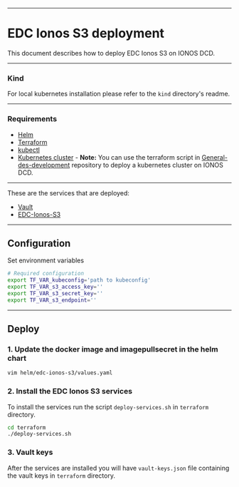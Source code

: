 ***
# EDC Ionos S3 deployment

This document describes how to deploy EDC Ionos S3 on IONOS DCD.

***

### Kind
For local kubernetes installation please refer to the ```kind``` directory's readme.

***

### Requirements
- [Helm](https://helm.sh/docs/intro/install/)
- [Terraform](https://developer.hashicorp.com/terraform/downloads)
- [kubectl](https://kubernetes.io/docs/tasks/tools/install-kubectl/)
- [Kubernetes cluster](https://kubernetes.io/docs/setup/) - **Note:** You can use the terraform script in [General-des-development](https://github.com/Digital-Ecosystems/general-des-development) repository to deploy a kubernetes cluster on IONOS DCD.

***

These are the services that are deployed:
- [Vault](https://www.vaultproject.io/)
- [EDC-Ionos-S3](https://github.com/Digital-Ecosystems/edc-ionos-s3)

***

## Configuration

Set environment variables

```sh
# Required configuration
export TF_VAR_kubeconfig='path to kubeconfig'
export TF_VAR_s3_access_key=''
export TF_VAR_s3_secret_key=''
export TF_VAR_s3_endpoint=''
```

***

## Deploy

### 1. Update the docker image and imagepullsecret in the helm chart
```sh
vim helm/edc-ionos-s3/values.yaml
```

### 2. Install the EDC Ionos S3 services

To install the services run the script ```deploy-services.sh``` in ```terraform``` directory.

```sh
cd terraform
./deploy-services.sh
```

### 3. Vault keys
After the services are installed you will have ```vault-keys.json``` file containing the vault keys in ```terraform``` directory.